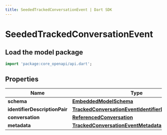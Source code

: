 ```yaml
---
title: SeededTrackedConversationEvent | Dart SDK
---
```


# SeededTrackedConversationEvent

## Load the model package
```dart
import 'package:core_openapi/api.dart';
```

## Properties
Name | Type | Description | Notes
------------ | ------------- | ------------- | -------------
**schema** | [**EmbeddedModelSchema**](EmbeddedModelSchema) |  | [optional] 
**identifierDescriptionPair** | [**TrackedConversationEventIdentifierDescriptionPairs**](TrackedConversationEventIdentifierDescriptionPairs) |  | 
**conversation** | [**ReferencedConversation**](ReferencedConversation) |  | 
**metadata** | [**TrackedConversationEventMetadata**](TrackedConversationEventMetadata) |  | [optional] 




